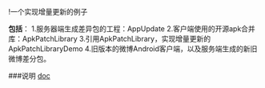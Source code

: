 !一个实现增量更新的例子

**包括**：
1.服务器端生成差异包的工程：AppUpdate
2.客户端使用的开源apk合并库：ApkPatchLibrary
3.引用ApkPatchLibrary，实现增量更新的ApkPatchLibraryDemo
4.旧版本的微博Android客户端，以及服务端生成的新旧微博差分包。

###说明
[doc](http://my.oschina.net/liucundong/blog/160436)
